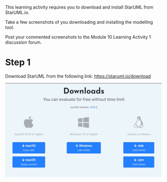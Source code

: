 This learning activity requires you to download and install StarUML from StarUML.io.

Take a few screenshots of you downloading and installing the modelling tool.

Post your commented screenshots to the Module 10 Learning Activity 1 discussion forum.

# Step 1
Download StarUML from the following link: 
https://staruml.io/download

<p align="center">
<img src="assets/1.jpg">
</p>
